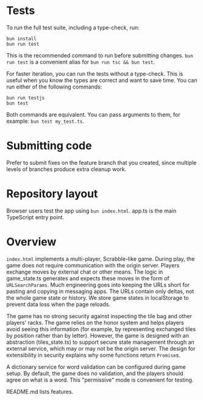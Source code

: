 # Tests

To run the full test suite, including a type-check, run:

    bun install
    bun run test

This is the recommended command to run before submitting changes. `bun run test` is a convenient alias for `bun run tsc && bun test`.

For faster iteration, you can run the tests without a type-check. This is useful when you know the types are correct and want to save time. You can run either of the following commands:

    bun run testjs
    bun test

Both commands are equivalent. You can pass arguments to them, for example: `bun test my_test.ts`.

# Submitting code

Prefer to submit fixes on the feature branch that you created, since multiple levels of branches produce extra cleanup work.

# Repository layout

Browser users test the app using `bun index.html`. app.ts is the main TypeScript entry point.

# Overview

`index.html` implements a multi-player, Scrabble-like game. During play, the game does not require communication with the origin server. Players exchange moves by external chat or other means. The logic in game_state.ts generates and expects these moves in the form of `URLSearchParams`. Much engineering goes into keeping the URLs short for pasting and copying in messaging apps. The URLs contain only deltas, not the whole game state or history. We store game states in localStorage to prevent data loss when the page reloads.

The game has no strong security against inspecting the tile bag and other players' racks. The game relies on the honor system and helps players avoid seeing this information (for example, by representing exchanged tiles by position rather than by letter). However, the game is designed with an abstraction (tiles_state.ts) to support secure state management through an external service, which may or may not be the origin server. The design for extensibility in security explains why some functions return `Promise`s.

A dictionary service for word validation can be configured during game setup. By default, the game does no validation, and the players should agree on what is a word. This "permissive" mode is convenient for testing.

README.md lists features.

